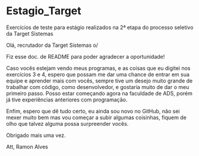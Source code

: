 # Estagio_Target
Exercícios de teste para estágio realizados na 2ª etapa do processo seletivo da Target Sistemas 

Olá, recrutador da Target Sistemas o/ 

Fiz esse doc. de README para poder agradecer a oportunidade! 

Caso vocês estejam vendo meus programas, e as coisas que eu digitei nos exercícios 3 e 4, espero que possam me dar uma chance de entrar em sua equipe e aprender mais com vocês, sempre tive um desejo muito grande de trabalhar com código, como desenvolvedor, e gostaria muito de dar o meu primeiro passo. Posso estar começando agora na faculdade de ADS, porém já tive experiências anteriores com programação.

Enfim, espero que dê tudo certo, eu ainda sou novo no GitHub, não sei mexer muito bem mas vou começar a subir algumas coisinhas, fiquem de olho que talvez alguma possa surpreender vocês.

Obrigado mais uma vez.

Att,
Ramon Alves
